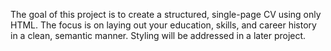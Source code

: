 The goal of this project is to create a structured, single-page CV using only HTML. 
The focus is on laying out your education, skills, and career history in a clean, semantic manner. 
Styling will be addressed in a later project.